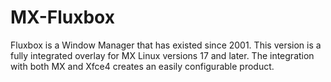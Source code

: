 # MX-Fluxbox

Fluxbox is a Window Manager that has existed since 2001. This version is a fully integrated overlay for MX Linux versions 17 and later. The integration with both MX and Xfce4 creates an easily configurable product. 

